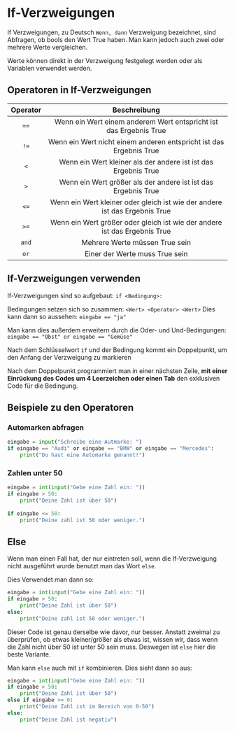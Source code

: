 # If-Verzweigungen

If Verzweigungen, zu Deutsch `Wenn, dann` Verzweigung bezeichnet, sind Abfragen, ob bools den Wert True haben.
Man kann jedoch auch zwei oder mehrere Werte vergleichen.

Werte können direkt in der Verzweigung festgelegt werden oder als Variablen verwendet werden.

## Operatoren in If-Verzweigungen

| Operator |                                Beschreibung                                |
|:--------:|:--------------------------------------------------------------------------:|
|   `==`   |     Wenn ein Wert einem anderem Wert entspricht ist das Ergebnis True      |
|   `!=`   |     Wenn ein Wert nicht einem anderen entspricht ist das Ergebnis True     |
|   `<`    |       Wenn ein Wert kleiner als der andere ist ist das Ergebnis True       |
|   `>`    |       Wenn ein Wert größer als der andere ist ist das Ergebnis True        |
|   `<=`   | Wenn ein Wert kleiner oder gleich ist wie der andere ist das Ergebnis True |
|   `>=`   | Wenn ein Wert größer oder gleich ist wie der andere ist das Ergebnis True  |
|  `and`   |                       Mehrere Werte müssen True sein                       |
|   `or`   |                       Einer der Werte muss True sein                       |

## If-Verzweigungen verwenden

If-Verzweigungen sind so aufgebaut: `if <Bedingung>:`

Bedingungen setzen sich so zusammen: `<Wert> <Operator> <Wert>`
Dies kann dann so aussehen: `eingabe == "ja"`

Man kann dies außerdem erweitern durch die Oder- und Und-Bedingungen: `eingabe == "Obst" or eingabe == "Gemüse"`

Nach dem Schlüsselwort `if` und der Bedingung kommt ein Doppelpunkt, um den Anfang der Verzweigung zu markieren

Nach dem Doppelpunkt programmiert man in einer nächsten Zeile, **mit einer Einrückung des Codes um 4 Leerzeichen oder
einen Tab** den exklusiven Code für die Bedingung.

## Beispiele zu den Operatoren

### Automarken abfragen

```py
eingabe = input("Schreibe eine Autmarke: ")
if eingabe == "Audi" or eingabe == "BMW" or eingabe == "Mercedes":
    print("Du hast eine Automarke genannt!")
```

### Zahlen unter 50

```py
eingabe = int(input("Gebe eine Zahl ein: "))
if eingabe > 50:
    print("Deine Zahl ist über 50")
    
if eingabe <= 50:
    print("Deine zahl ist 50 oder weniger.")
```

## Else
Wenn man einen Fall hat, der nur eintreten soll, wenn die If-Verzweigung nicht ausgeführt wurde benutzt man das Wort
`else`. 

Dies Verwendet man dann so:
```py
eingabe = int(input("Gebe eine Zahl ein: "))
if eingabe > 50:
    print("Deine Zahl ist über 50")
else:
    print("Deine zahl ist 50 oder weniger.")
```
Dieser Code ist genau derselbe wie davor, nur besser. Anstatt zweimal zu überprüfen, ob etwas kleiner/größer als etwas ist,
wissen wir, dass wenn die Zahl nicht über 50 ist unter 50 sein muss. Deswegen ist `else` hier die beste Variante.

Man kann `else` auch mit `if` kombinieren. Dies sieht dann so aus:
```py
eingabe = int(input("Gebe eine Zahl ein: "))
if eingabe > 50:
    print("Deine Zahl ist über 50")
else if eingabe >= 0:
    print("Deine Zahl ist im Bereich von 0-50")
else:
    print("Deine Zahl ist negativ")
```